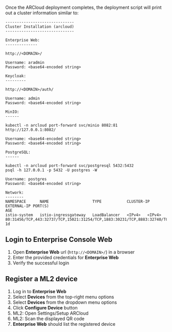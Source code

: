 Once the ARCloud deployment completes, the deployment script will print out a cluster information similar to:
```shell
------------------------------
Cluster Installation (arcloud)
------------------------------

Enterprise Web:
--------------

http://<DOMAIN>/

Username: aradmin
Password: <base64-encoded string>

Keycloak:
---------

http://<DOMAIN>/auth/

Username: admin
Password: <base64-encoded string>

MinIO:
------

kubectl -n arcloud port-forward svc/minio 8082:81
http://127.0.0.1:8082/

Username: <base64-encoded string>
Password: <base64-encoded string>

PostgreSQL:
------

kubectl -n arcloud port-forward svc/postgresql 5432:5432
psql -h 127.0.0.1 -p 5432 -U postgres -W

Username: postgres
Password: <base64-encoded string>

Network:
--------
NAMESPACE      NAME                   TYPE           CLUSTER-IP        EXTERNAL-IP PORT(S)                                                        AGE
istio-system   istio-ingressgateway   LoadBalancer   <IPv4>   <IPv4>   80:31456/TCP,443:32737/TCP,15021:31254/TCP,1883:30231/TCP,8883:32740/TCP    1d
```
## Login to Enterprise Console Web
1. Open **Enterprise Web** url (`http://<DOMAIN>/`) in a browser
2. Enter the provided credentials for **Enterprise Web**
3. Verify the successful login

## Register a ML2 device
1. Log in to **Enterprise Web**
2. Select **Devices** from the top-right menu options
3. Select **Devices** from the dropdown menu options
4. Click **Configure Device** button
5. ML2: Open Settings/Setup ARCloud
6. ML2: Scan the displayed QR code
7. **Enterprise Web** should list the registered device
